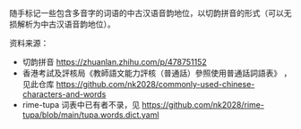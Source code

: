 随手标记一些包含多音字的词语的中古汉语音韵地位，以切韵拼音的形式（可以无损解析为中古汉语音韵地位）。

资料来源：

- 切韵拼音 https://zhuanlan.zhihu.com/p/478751152
- 香港考試及評核局《教師語文能力評核（普通話）參照使用普通話詞語表》 ，见此仓库 https://github.com/nk2028/commonly-used-chinese-characters-and-words
- rime-tupa 词表中已有者不录，见 https://github.com/nk2028/rime-tupa/blob/main/tupa.words.dict.yaml
